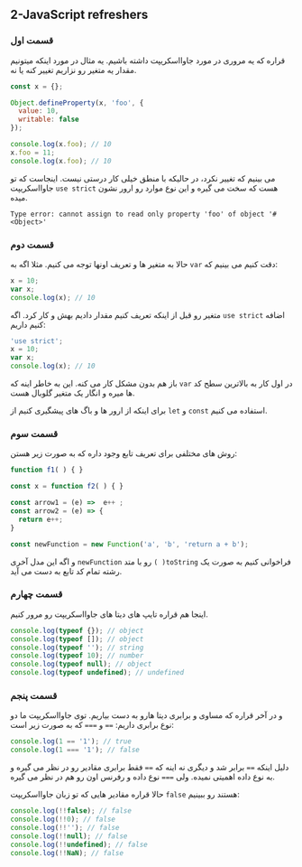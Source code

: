 ## 2-JavaScript refreshers

### قسمت اول
قراره که یه مروری در مورد جاوااسکریپت داشته باشیم. یه مثال در مورد اینکه میتونیم مقدار یه متغیر رو نزاریم تغییر کنه یا نه.
```js
const x = {};

Object.defineProperty(x, 'foo', {
  value: 10,
  writable: false
});

console.log(x.foo); // 10
x.foo = 11;
console.log(x.foo); // 10
```
می بینیم که تغییر نکرد، در حالیکه با منطق خیلی کار درستی نیست. اینجاست که تو جاوااسکریپت `use strict` هست که سخت می گیره و این نوع موارد رو ارور نشون میده.
```console
Type error: cannot assign to read only property 'foo' of object '#<Object>'
```

### قسمت دوم
حالا به متغیر ها و تعریف اونها توجه می کنیم. مثلا اگه به `var` دقت کنیم می بینیم که:
```js
x = 10;
var x;
console.log(x); // 10
```
متغیر رو قبل از اینکه تعریف کنیم مقدار دادیم بهش و کار کرد. اگه `use strict` اضافه کنیم داریم:
```js
'use strict';
x = 10;
var x;
console.log(x); // 10
```
باز هم بدون مشکل کار می کنه. این به خاطر اینه که `var` در اول کار به بالاترین سطح کد ها میره و انگار یک متغیر گلوبال هست.

برای اینکه از ارور ها و باگ های پیشگیری کنیم از `let` و `const` استفاده می کنیم.

### قسمت سوم
روش های مختلفی برای تعریف تابع وجود داره که به صورت زیر هستن:
```js
function f1( ) { }

const x = function f2( ) { }

const arrow1 = (e) =>  e++ ;
const arrow2 = (e) => {
  return e++;
}

const newFunction = new Function('a', 'b', 'return a + b');
```
و اگه این مدل آخری `newFunction` رو با متد `( )toString` فراخوانی کنیم به صورت یک رشته تمام کد تابع به دست می آید.

### قسمت چهارم
اینجا هم قراره تایپ های دیتا های جاوااسکریپت رو مرور کنیم.
```js
console.log(typeof {}); // object
console.log(typeof []); // object
console.log(typeof ''); // string
console.log(typeof 10); // number
console.log(typeof null); // object
console.log(typeof undefined); // undefined
```

### قسمت پنجم
و در آخر قراره که مساوی و برابری دیتا هارو به دست بیاریم. توی جاوااسکریپت ما دو نوع برابری داریم: `==` و `===` که به صورت زیر است:
```js
console.log(1 == '1'); // true
console.log(1 === '1'); // false
```
دلیل اینکه `==` برابر شد و دیگری نه اینه که `==` فقط برابری مقادیر رو در نظر می گیره و به نوع داده اهمیتی نمیده. ولی `===` نوع داده و رفرنس اون رو هم در نظر می گیره.

حالا قراره مقادیر هایی که تو زبان جاوااسکریپت `false` هستند رو ببینیم:
```js
console.log(!!false); // false
console.log(!!0); // false
console.log(!!''); // false
console.log(!!null); // false
console.log(!!undefined); // false
console.log(!!NaN); // false
```

